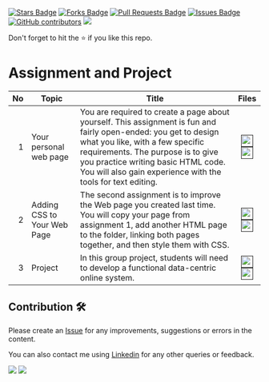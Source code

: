 <a href="https://github.com/drshahizan/learn-php/stargazers"><img src="https://img.shields.io/github/stars/drshahizan/learn-php" alt="Stars Badge"/></a>
<a href="https://github.com/drshahizan/learn-php/network/members"><img src="https://img.shields.io/github/forks/drshahizan/learn-php" alt="Forks Badge"/></a>
<a href="https://github.com/drshahizan/learn-php/pulls"><img src="https://img.shields.io/github/issues-pr/drshahizan/learn-php" alt="Pull Requests Badge"/></a>
<a href="https://github.com/drshahizan/learn-php/issues"><img src="https://img.shields.io/github/issues/drshahizan/learn-php" alt="Issues Badge"/></a>
<a href="https://github.com/drshahizan/learn-php/graphs/contributors"><img alt="GitHub contributors" src="https://img.shields.io/github/contributors/drshahizan/learn-php?color=2b9348"></a>
![](https://visitor-badge.glitch.me/badge?page_id=drshahizan/learn-php)

Don't forget to hit the :star: if you like this repo.

# Assignment and Project

| No | Topic | Title | Files |
| -----: | ----- | ----- | :------: | 
| 1 | Your personal web page | You are required to create a page about yourself. This assignment is fun and fairly open-ended: you get to design what you like, with a few specific requirements. The purpose is to give you practice writing basic HTML code. You will also gain experience with the tools for text editing. |<a href="" ><img src="../images/html64.png" width="24px" height="24px" ></a><a href="" ><img src="../images/pdf64.png" width="24px" height="24px" ></a> |
| 2 | Adding CSS to Your Web Page | The second assignment is to improve the Web page you created last time. You will copy your page from assignment 1, add another HTML page to the folder, linking both pages together, and then style them with CSS. |<a href="" ><img src="../images/html64.png" width="24px" height="24px" ></a><a href="" ><img src="../images/pdf64.png" width="24px" height="24px" ></a> |
| 3 | Project | In this group project, students will need to develop a functional data-centric online system. |<a href="" ><img src="../images/html64.png" width="24px" height="24px" ></a><a href="" ><img src="../images/pdf64.png" width="24px" height="24px" ></a> |

## Contribution 🛠️
Please create an [Issue](https://github.com/drshahizan/learn-php/issues) for any improvements, suggestions or errors in the content.

You can also contact me using [Linkedin](https://www.linkedin.com/in/drshahizan/) for any other queries or feedback.

![](https://komarev.com/ghpvc/?username=drshahizan&label=Views&color=0e75b6&style=flat)
![](https://hit.yhype.me/github/profile?user_id=81284918)

